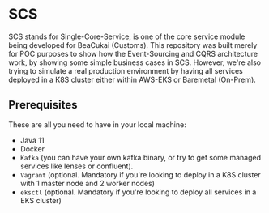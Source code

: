 # SCS
SCS stands for Single-Core-Service, is one of the core service module being developed for BeaCukai (Customs). 
This repository was built merely for POC purposes to show how the Event-Sourcing and CQRS architecture work, by showing some simple business cases in SCS. 
However, we're also trying to simulate a real production environment by having all services deployed in a K8S cluster either within AWS-EKS or Baremetal (On-Prem). 

## Prerequisites

These are all you need to have in your local machine:
- Java 11
- Docker
- `Kafka` (you can have your own kafka binary, or try to get some managed services like lenses or confluent).
- `Vagrant` (optional. Mandatory if you're looking to deploy in a K8S cluster with 1 master node and 2 worker nodes)
- `eksctl` (optional. Mandatory if you're looking to deploy all services in a EKS cluster)
